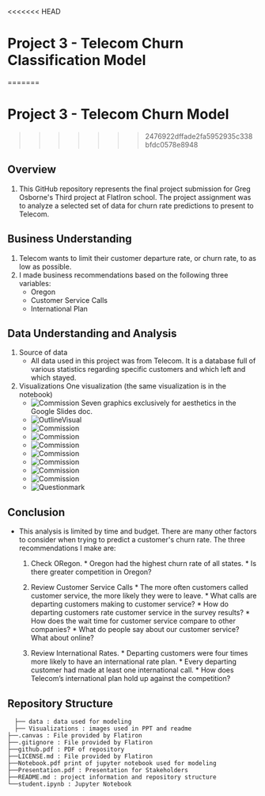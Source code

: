 <<<<<<< HEAD
# Project 3 - Telecom Churn Classification Model
=======
# Project 3 - Telecom Churn Model
>>>>>>> 2476922dffade2fa5952935c338bfdc0578e8948

## Overview
1. This GitHub repository represents the final project submission for Greg Osborne's Third project at FlatIron school. The project assignment was to analyze a selected set of data for churn rate predictions to present to Telecom.
## Business Understanding
1. Telecom wants to limit their customer departure rate, or churn rate, to as low as possible.
2. I made business recommendations based on the following three variables:
      * Oregon
      * Customer Service Calls
      * International Plan
## Data Understanding and Analysis
1. Source of data
      * All data used in this project was from Telecom. It is a database full of various statistics regarding specific customers and which left and which stayed. 
3. Visualizations
  One visualization (the same visualization is in the notebook)
    * ![Commission](Visualizations/FinalModel.png)
  Seven graphics exclusively for aesthetics in the Google Slides doc.
    * ![OutlineVisual](Visualizations/OutlineVisual.jpg)
    * ![Commission](Visualizations/Commission.jpg)
    * ![Commission](Visualizations/NewJersey.png)
    * ![Commission](Visualizations/DataScience.png)
    * ![Commission](Visualizations/California.png)
    * ![Commission](Visualizations/Texas.png)
    * ![Commission](Visualizations/Stress.png)
    * ![Commission](Visualizations/IDC-world-map.jpg)
    * ![Questionmark](Visualizations/Questionmark.jpg)

## Conclusion
* This analysis is limited by time and budget. There are many other factors to consider when trying to predict a customer's churn rate. The three recommendations I make are:
    1. Check ORegon.
      * Oregon had the highest churn rate of all states.
      * Is there greater competition in Oregon?

    2. Review Customer Service Calls
      * The more often customers called customer service, the more likely they were to leave.
      * What calls are departing customers making to customer service?
      * How do departing customers rate customer service in the survey results?
      * How does the wait time for customer service compare to other companies?
      * What do people say about our customer service? What about online?

    3. Review International Rates. 
      * Departing customers were four times more likely to have an international rate plan.
      * Every departing customer had made at least one international call.
      * How does Telecom’s international plan hold up against the competition?


## Repository Structure

```
  ├── data : data used for modeling
  ├── Visualizations : images used in PPT and readme
├──.canvas : File provided by Flatiron
├──.gitignore : File provided by Flatiron
├──github.pdf : PDF of repository
├──LICENSE.md : File provided by Flatiron
├──Notebook.pdf print of jupyter notebook used for modeling
├──Presentation.pdf : Presentation for Stakeholders
├──README.md : project information and repository structure
└──student.ipynb : Jupyter Notebook
```

